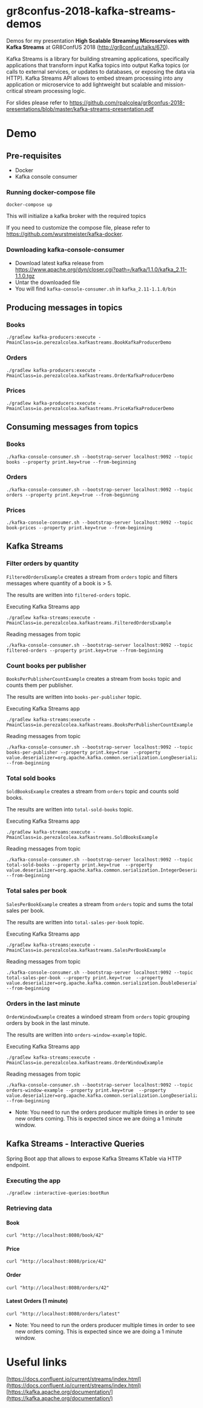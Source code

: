 # gr8confus-2018-kafka-streams-demos
Demos for my presentation **High Scalable Streaming Microservices with Kafka Streams** at GR8ConfUS 2018 (http://gr8conf.us/talks/670).

Kafka Streams is a library for building streaming applications, specifically applications that transform input Kafka topics into output Kafka topics (or calls to external services, or updates to databases, or exposing the data via HTTP). Kafka Streams API allows to embed stream processing into any application or microservice to add lightweight but scalable and mission-critical stream processing logic.

For slides please refer to https://github.com/rpalcolea/gr8confus-2018-presentations/blob/master/kafka-streams-presentation.pdf

# Demo

## Pre-requisites

* Docker
* Kafka console consumer

### Running docker-compose file

`docker-compose up`

This will initialize a kafka broker with the required topics

If you need to customize the compose file, please refer to https://github.com/wurstmeister/kafka-docker.

### Downloading kafka-console-consumer

* Download latest kafka release from https://www.apache.org/dyn/closer.cgi?path=/kafka/1.1.0/kafka_2.11-1.1.0.tgz
* Untar the downloaded file
* You will find `kafka-console-consumer.sh` in `kafka_2.11-1.1.0/bin`

## Producing messages in topics

### Books 

```
./gradlew kafka-producers:execute -PmainClass=io.perezalcolea.kafkastreams.BookKafkaProducerDemo
```

### Orders

```
./gradlew kafka-producers:execute -PmainClass=io.perezalcolea.kafkastreams.OrderKafkaProducerDemo
```

### Prices

```
./gradlew kafka-producers:execute -PmainClass=io.perezalcolea.kafkastreams.PriceKafkaProducerDemo
```

## Consuming messages from topics

### Books

```
./kafka-console-consumer.sh --bootstrap-server localhost:9092 --topic books --property print.key=true --from-beginning
```

### Orders

```
./kafka-console-consumer.sh --bootstrap-server localhost:9092 --topic orders --property print.key=true --from-beginning
```

### Prices

```
./kafka-console-consumer.sh --bootstrap-server localhost:9092 --topic book-prices --property print.key=true --from-beginning
```

## Kafka Streams

### Filter orders by quantity

`FilteredOrdersExample` creates a stream from `orders` topic and filters  messages where quantity of a book is > 5.

The results are written into `filtered-orders` topic.

Executing Kafka Streams app

```
./gradlew kafka-streams:execute -PmainClass=io.perezalcolea.kafkastreams.FilteredOrdersExample
```

Reading messages from topic

```
./kafka-console-consumer.sh --bootstrap-server localhost:9092 --topic filtered-orders --property print.key=true --from-beginning
```

### Count books per publisher

`BooksPerPublisherCountExample` creates a stream from `books` topic and counts them per publisher.

The results are written into `books-per-publisher` topic.

Executing Kafka Streams app

```
./gradlew kafka-streams:execute -PmainClass=io.perezalcolea.kafkastreams.BooksPerPublisherCountExample
```

Reading messages from topic

```
./kafka-console-consumer.sh --bootstrap-server localhost:9092 --topic books-per-publisher --property print.key=true  --property value.deserializer=org.apache.kafka.common.serialization.LongDeserializer --from-beginning
```

### Total sold books

`SoldBooksExample` creates a stream from `orders` topic and counts sold books.

The results are written into `total-sold-books` topic.

Executing Kafka Streams app

```
./gradlew kafka-streams:execute -PmainClass=io.perezalcolea.kafkastreams.SoldBooksExample
```

Reading messages from topic

```
./kafka-console-consumer.sh --bootstrap-server localhost:9092 --topic total-sold-books --property print.key=true  --property value.deserializer=org.apache.kafka.common.serialization.IntegerDeserializer --from-beginning
```

### Total sales per book

`SalesPerBookExample` creates a stream from `orders` topic and sums the total sales per book.

The results are written into `total-sales-per-book` topic.

Executing Kafka Streams app

```
./gradlew kafka-streams:execute -PmainClass=io.perezalcolea.kafkastreams.SalesPerBookExample
```

Reading messages from topic

```
./kafka-console-consumer.sh --bootstrap-server localhost:9092 --topic total-sales-per-book --property print.key=true  --property value.deserializer=org.apache.kafka.common.serialization.DoubleDeserializer --from-beginning
```

### Orders in the last minute

`OrderWindowExample` creates a windoed stream from `orders` topic grouping orders by book in the last minute.

The results are written into `orders-window-example` topic.

Executing Kafka Streams app

```
./gradlew kafka-streams:execute -PmainClass=io.perezalcolea.kafkastreams.OrderWindowExample
```

Reading messages from topic

```
./kafka-console-consumer.sh --bootstrap-server localhost:9092 --topic orders-window-example --property print.key=true  --property value.deserializer=org.apache.kafka.common.serialization.LongDeserializer --from-beginning
```

* Note: You need to run the orders producer multiple times in order to see new orders coming. This is expected since we are doing a 1 minute window.

## Kafka Streams - Interactive Queries

Spring Boot app that allows to expose Kafka Streams KTable via HTTP endpoint.

### Executing the app

```
./gradlew :interactive-queries:bootRun
```

### Retrieving data

#### Book

```
curl "http://localhost:8080/book/42"
```

#### Price

```
curl "http://localhost:8080/price/42"
```

#### Order

```
curl "http://localhost:8080/orders/42"
```

#### Latest Orders (1 minute)

```
curl "http://localhost:8080/orders/latest"
```

* Note: You need to run the orders producer multiple times in order to see new orders coming. This is expected since we are doing a 1 minute window.

# Useful links

[https://docs.confluent.io/current/streams/index.html](https://docs.confluent.io/current/streams/index.html)
[https://kafka.apache.org/documentation/](https://kafka.apache.org/documentation/)